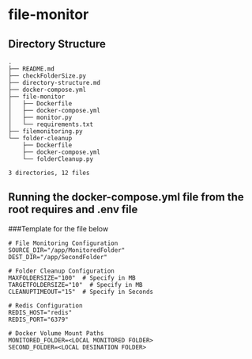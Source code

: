# file-monitor
## Directory Structure
```
.
├── README.md
├── checkFolderSize.py
├── directory-structure.md
├── docker-compose.yml
├── file-monitor
│   ├── Dockerfile
│   ├── docker-compose.yml
│   ├── monitor.py
│   └── requirements.txt
├── filemonitoring.py
└── folder-cleanup
    ├── Dockerfile
    ├── docker-compose.yml
    └── folderCleanup.py

3 directories, 12 files

```

## Running the docker-compose.yml file from the root requires and .env file
###Template for the file below
```
# File Monitoring Configuration
SOURCE_DIR="/app/MonitoredFolder"
DEST_DIR="/app/SecondFolder"

# Folder Cleanup Configuration
MAXFOLDERSIZE="100"  # Specify in MB
TARGETFOLDERSIZE="10"  # Specify in MB
CLEANUPTIMEOUT="15"  # Specify in Seconds

# Redis Configuration
REDIS_HOST="redis"
REDIS_PORT="6379"

# Docker Volume Mount Paths
MONITORED_FOLDER=<LOCAL MONITORED FOLDER>
SECOND_FOLDER=<LOCAL DESINATION FOLDER>
```